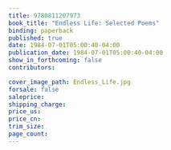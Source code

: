 ```yaml
---
title: 9780811207973
book_title: "Endless Life: Selected Poems"
binding: paperback
published: true
date: 1984-07-01T05:00:40-04:00
publication_date: 1984-07-01T05:00:40-04:00
show_in_forthcoming: false
contributors:

cover_image_path: Endless_Life.jpg
forsale: false
saleprice:
shipping_charge:
price_us:
price_cn:
trim_size:
page_count:
---
```


